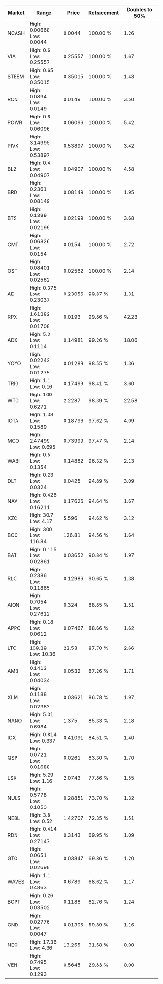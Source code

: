| Market | Range | Price| Retracement | Doubles to 50% |
| --- | --- | --- | --- | --- |
| NCASH | High: 0.00668<br />Low: 0.0044 | 0.0044 | 100.00 % | 1.26 |
| VIA | High: 0.6<br />Low: 0.25557 | 0.25557 | 100.00 % | 1.67 |
| STEEM | High: 0.65<br />Low: 0.35015 | 0.35015 | 100.00 % | 1.43 |
| RCN | High: 0.0894<br />Low: 0.0149 | 0.0149 | 100.00 % | 3.50 |
| POWR | High: 0.6<br />Low: 0.06096 | 0.06096 | 100.00 % | 5.42 |
| PIVX | High: 3.14995<br />Low: 0.53897 | 0.53897 | 100.00 % | 3.42 |
| BLZ | High: 0.4<br />Low: 0.04907 | 0.04907 | 100.00 % | 4.58 |
| BRD | High: 0.2361<br />Low: 0.08149 | 0.08149 | 100.00 % | 1.95 |
| BTS | High: 0.1399<br />Low: 0.02199 | 0.02199 | 100.00 % | 3.68 |
| CMT | High: 0.06826<br />Low: 0.0154 | 0.0154 | 100.00 % | 2.72 |
| OST | High: 0.08401<br />Low: 0.02562 | 0.02562 | 100.00 % | 2.14 |
| AE | High: 0.375<br />Low: 0.23037 | 0.23056 | 99.87 % | 1.31 |
| RPX | High: 1.61282<br />Low: 0.01708 | 0.0193 | 99.86 % | 42.23 |
| ADX | High: 5.3<br />Low: 0.1114 | 0.14981 | 99.26 % | 18.06 |
| YOYO | High: 0.02242<br />Low: 0.01275 | 0.01289 | 98.55 % | 1.36 |
| TRIG | High: 1.1<br />Low: 0.16 | 0.17499 | 98.41 % | 3.60 |
| WTC | High: 100<br />Low: 0.6271 | 2.2287 | 98.39 % | 22.58 |
| IOTA | High: 1.38<br />Low: 0.1589 | 0.18796 | 97.62 % | 4.09 |
| MCO | High: 2.47499<br />Low: 0.695 | 0.73999 | 97.47 % | 2.14 |
| WABI | High: 0.5<br />Low: 0.1354 | 0.14882 | 96.32 % | 2.13 |
| DLT | High: 0.23<br />Low: 0.0324 | 0.0425 | 94.89 % | 3.09 |
| NAV | High: 0.426<br />Low: 0.16211 | 0.17626 | 94.64 % | 1.67 |
| XZC | High: 30.7<br />Low: 4.17 | 5.596 | 94.62 % | 3.12 |
| BCC | High: 300<br />Low: 116.84 | 126.81 | 94.56 % | 1.64 |
| BAT | High: 0.115<br />Low: 0.02861 | 0.03652 | 90.84 % | 1.97 |
| RLC | High: 0.2386<br />Low: 0.11865 | 0.12986 | 90.65 % | 1.38 |
| AION | High: 0.7054<br />Low: 0.27612 | 0.324 | 88.85 % | 1.51 |
| APPC | High: 0.18<br />Low: 0.0612 | 0.07467 | 88.66 % | 1.62 |
| LTC | High: 109.29<br />Low: 10.36 | 22.53 | 87.70 % | 2.66 |
| AMB | High: 0.1413<br />Low: 0.04034 | 0.0532 | 87.26 % | 1.71 |
| XLM | High: 0.1188<br />Low: 0.02363 | 0.03621 | 86.78 % | 1.97 |
| NANO | High: 5.31<br />Low: 0.6984 | 1.375 | 85.33 % | 2.18 |
| ICX | High: 0.814<br />Low: 0.337 | 0.41091 | 84.51 % | 1.40 |
| QSP | High: 0.0721<br />Low: 0.01688 | 0.0261 | 83.30 % | 1.70 |
| LSK | High: 5.29<br />Low: 1.16 | 2.0743 | 77.86 % | 1.55 |
| NULS | High: 0.5778<br />Low: 0.1853 | 0.28851 | 73.70 % | 1.32 |
| NEBL | High: 3.8<br />Low: 0.52 | 1.42707 | 72.35 % | 1.51 |
| RDN | High: 0.414<br />Low: 0.27147 | 0.3143 | 69.95 % | 1.09 |
| GTO | High: 0.0651<br />Low: 0.02698 | 0.03847 | 69.86 % | 1.20 |
| WAVES | High: 1.1<br />Low: 0.4863 | 0.6789 | 68.62 % | 1.17 |
| BCPT | High: 0.26<br />Low: 0.03502 | 0.1188 | 62.76 % | 1.24 |
| CND | High: 0.02776<br />Low: 0.0047 | 0.01395 | 59.89 % | 1.16 |
| NEO | High: 17.36<br />Low: 4.36 | 13.255 | 31.58 % | 0.00 |
| VEN | High: 0.7495<br />Low: 0.1293 | 0.5645 | 29.83 % | 0.00 |
